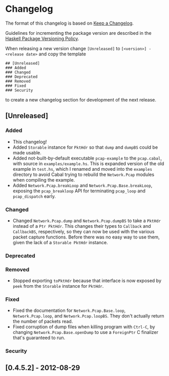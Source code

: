 # Changelog

The format of this changelog is based
on [Keep a Changelog](http://keepachangelog.com/en/1.0.0/).

Guidelines for incrementing the package version are described in
the [Haskell Package Versioning Policy]( https://pvp.haskell.org/).

When releasing a new version change `[Unreleased]` to `[<version>] -
<release date>` and copy the template

    ## [Unreleased]
    ### Added
    ### Changed
    ### Deprecated
    ### Removed
    ### Fixed
    ### Security

to create a new changelog section for development of the next release.

## [Unreleased]
### Added
- This changelog!
- Added `Storable` instance for `PktHdr` so that `dump` and `dumpBS` could
  be made usable.
- Added not-built-by-default executable `pcap-example` to the
  `pcap.cabal`, with source in `examples/example.hs`. This is expanded
  version of the old example in `test.hs`, which I renamed and moved
  into the `examples` directory to avoid Cabal trying to rebuild the
  `Network.Pcap` modules when compiling the example.
- Added `Network.Pcap.breakLoop` and `Network.Pcap.Base.breakLoop`,
  exposing the `pcap_breakloop` API for terminating `pcap_loop` and
  `pcap_dispatch` early.
### Changed
- Changed `Network.Pcap.dump` and `Network.Pcap.dumpBS` to take a
  `PktHdr` instead of a `Ptr PktHdr`. This changes their types to
  `Callback` and `CallbackBS`, respectively, so they can now be used
  with the various packet capture functions. Before there was no easy
  way to use them, given the lack of a `Storable PktHdr` instance.
### Deprecated
### Removed
- Stopped exporting `toPktHdr` because that interface is now exposed
  by `peek` from the `Storable` instance for `PktHdr`.
### Fixed
- Fixed the documentation for `Network.Pcap.Base.loop`,
  `Network.Pcap.loop`, and `Network.Pcap.loopBS`. They don't actually
  return the number of packets read.
- Fixed corruption of dump files when killing program with `Ctrl-C`,
  by changing `Network.Pcap.Base.openDump` to use a `ForeignPtr` C
  finalizer that's guaranteed to run.
### Security

## [0.4.5.2] - 2012-08-29

